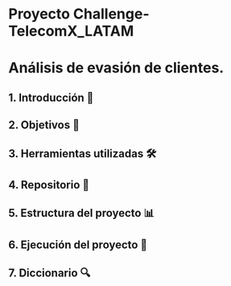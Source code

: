 # Proyecto Challenge-TelecomX_LATAM
# Análisis de evasión de clientes.
## 1. Introducción 📌
## 2. Objetivos 📄
## 3. Herramientas utilizadas 🛠️
## 4. Repositorio 📁
## 5. Estructura del proyecto 📊
## 6. Ejecución del proyecto 🔧
## 7. Diccionario 🔍
